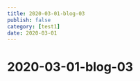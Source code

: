 ```yaml
---
title: 2020-03-01-blog-03
publish: false
category: [test1]
date: 2020-03-01
---
```


# 2020-03-01-blog-03
